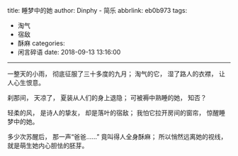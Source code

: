 title: 睡梦中的她
author: Dinphy - 简乐
abbrlink: eb0b973
tags:
  - 淘气
  - 宿敌
  - 酥麻
categories:
  - 闲言碎语
date: 2018-09-13 13:16:00
---
一整天的小雨，
彻底征服了三十多度的九月；
淘气的它，
湿了路人的衣襟，
让人心生恨意。
</br>

刹那间，
天凉了，
夏装从人们的身上退隐；
可被褥中熟睡的她，
知否？
</br>

轻柔的风，
是诗人的挚友，
却是落叶的宿敌；
我怕它拉开房间的窗帘，
惊醒睡梦中的她。
</br>

多少次苏醒后，
那一声“爸爸……”
竟叫得人全身酥麻；
所以悄然远离她的视线，
就是萌生她内心胆怯的胚芽。
